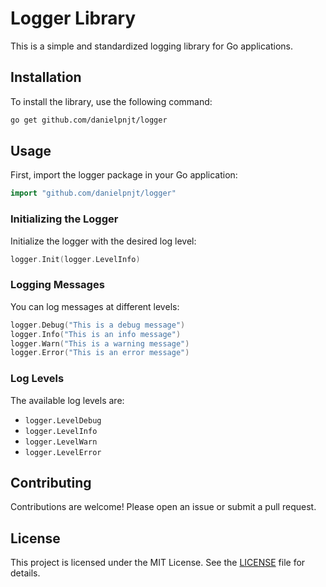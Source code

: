 # Logger Library

This is a simple and standardized logging library for Go applications.

## Installation

To install the library, use the following command:

```sh
go get github.com/danielpnjt/logger
```

## Usage

First, import the logger package in your Go application:

```go
import "github.com/danielpnjt/logger"
```

### Initializing the Logger

Initialize the logger with the desired log level:

```go
logger.Init(logger.LevelInfo)
```

### Logging Messages

You can log messages at different levels:

```go
logger.Debug("This is a debug message")
logger.Info("This is an info message")
logger.Warn("This is a warning message")
logger.Error("This is an error message")
```

### Log Levels

The available log levels are:

- `logger.LevelDebug`
- `logger.LevelInfo`
- `logger.LevelWarn`
- `logger.LevelError`

## Contributing

Contributions are welcome! Please open an issue or submit a pull request.

## License

This project is licensed under the MIT License. See the [LICENSE](LICENSE) file for details.